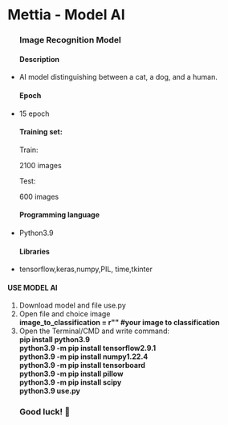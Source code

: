 # Mettia - Model AI
<ul>
  <h3>Image Recognition Model</h3>
  <h4>Description</h4>
  <li><p>AI model distinguishing between a cat, a dog, and a human.</p></li>
  <h4>Epoch</h4>
  <li><p>15 epoch</p></li>
  <h4>Training set:</h4>
  <p>Train:</p>
  <p> 2100 images</p>
  <p>Test:</p>
  <p> 600 images</p>

  <h4>Programming language</h4>
  <li><p>Python3.9</p></li>
  <h4>Libraries</h4>
  <li><p>tensorflow,keras,numpy,PIL, time,tkinter</p></li>
</ul>
<h4>USE MODEL AI</h4>
<ol>
  <li>Download model and file use.py</li>
  <li>Open file and choice image</li>
    <b>image_to_classification = r"" #your image to classification</b>
  <li>Open the Terminal/CMD and write command:</li>
    <b>pip install python3.9</b> <br>
    <b>python3.9 -m pip install tensorflow2.9.1</b> <br>
    <b>python3.9 -m pip install numpy1.22.4</b> <br>
    <b>python3.9 -m pip install tensorboard</b> <br>
    <b>python3.9 -m pip install pillow</b> <br>
    <b>python3.9 -m pip install scipy</b> <br>
    <b>python3.9 use.py</b><br>
    <h3>Good luck! 🤗</h3> 
</ol>
